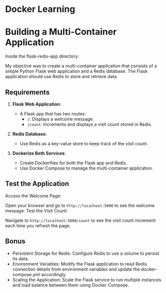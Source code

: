 # Docker Learning


# Building a Multi-Container Application
Inside the flask-redis-app directory:

My objective was to create a multi-container application that consists of a simple Python Flask web application and a Redis database. The Flask application should use Redis to store and retrieve data.

## Requirements

1. **Flask Web Application**:
   - A Flask app that has two routes:
     - `/`: Displays a welcome message.
     - `/count`: Increments and displays a visit count stored in Redis.

2. **Redis Database**:
   - Use Redis as a key-value store to keep track of the visit count.

3. **Dockerize Both Services**:
   - Create Dockerfiles for both the Flask app and Redis.
   - Use Docker Compose to manage the multi-container application.

## Test the Application

Access the Welcome Page:

Open your browser and go to `http://localhost:5000` to see the welcome message.
Test the Visit Count:

Navigate to `http://localhost:5000/count` to see the visit count increment each time you refresh the page.


## Bonus

- Persistent Storage for Redis: Configure Redis to use a volume to persist its data.
- Environment Variables: Modify the Flask application to read Redis connection details from environment variables and update the docker-compose.yml accordingly.
- Scaling the Application: Scale the Flask service to run multiple instances and load balance between them using Docker Compose.
